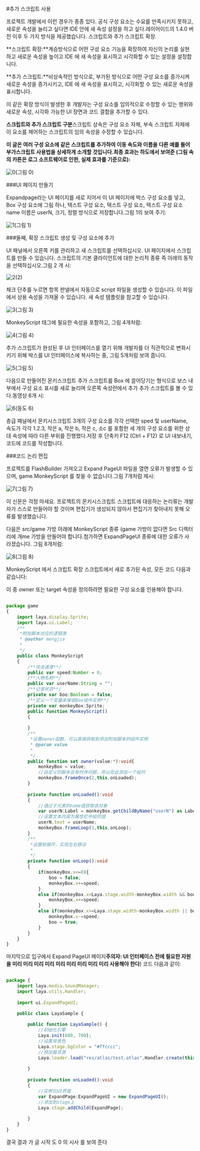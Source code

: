 #추가 스크립트 사용

프로젝트 개발에서 이런 경우가 종종 있다. 공식 구성 요소는 수요를 만족시키지 못하고, 새로운 속성을 늘리고 싶다면 IDE 안에 새 속성 설정을 하고 싶다.레이어이드의 1.4.0 버전 이후 두 가지 방식을 제공했습니다. 스크립트와 추가 스크립트 확장.

​**스크립트 확장:**계승방식으로 어떤 구성 요소 기능을 확장하여 자신의 논리를 실현하고 새로운 속성을 높이고 IDE 에 새 속성을 표시하고 시각화할 수 있는 설정을 설정합니다.

​**추가 스크립트:**비상속적인 방식으로, 부가된 방식으로 어떤 구성 요소를 증가시켜 새로운 속성을 증가시키고, IDE 에 새 속성을 표시하고, 시각화할 수 있는 새로운 속성을 표시합니다.

이 같은 확장 방식이 발생한 후 개발자는 구성 요소를 임의적으로 수정할 수 있는 행위와 새로운 속성, 시각화 가능한 UI 장면과 코드 결합을 추가할 수 있다.

​**스크립트와 추가 스크립트 구분**스크립트 상속은 구성 요소 자체, 부속 스크립트 자체에 이 요소를 제어하는 스크립트의 임의 속성을 수정할 수 있습니다.

**이 글은 여러 구성 요소에 같은 스크립트를 추가하여 이동 속도와 이름을 다른 예를 들어 부가스크립트 사용법을 상세하게 소개할 것입니다.최종 효과는 하도에서 보여준 (그림 속의 카튼은 로그 소프트웨어로 인한, 실제 효과를 기준으로):**

![0](img\0.gif)(그림 0)

###UI 페이지 만들기

Expandpage라는 UI 페이지를 새로 지어서 이 UI 페이지에 박스 구성 요소를 넣고, Box 구성 요소에 그림 하나, 텍스트 구성 요소, 텍스트 구성 요소, 텍스트 구성 요소 name 이름은 userN, 크기, 정렬 방식으로 저장합니다.그림 1의 보여 주기:

![1](img\1.png)(그림 1)



###둘째, 확장 스크립트 생성 및 구성 요소에 추가

UI 패널에서 오른쪽 키를 관리하고 새 스크립트를 선택하십시오. UI 페이지에서 스크립트를 만들 수 있습니다. 스크립트의 기본 클라이언트에 대한 논리적 종류 즉 아래의 동작을 선택하십시오.그림 2 개 시:

![2](img\2.png)(2)

체크 단추를 누르면 항목 판넬에서 자동으로 script 파일을 생성할 수 있습니다. 이 파일에서 상용 속성을 가져올 수 있습니다. 새 속성 템플릿을 참고할 수 있습니다.

![3](img\3.png)(그림 3)

MonkeyScript 태그에 필요한 속성을 포함하고, 그림 4개처럼:

![4](img\4.png)(그림 4)

추가 스크립트가 완성된 후 UI 인터페이스를 열기 위해 개발자를 더 직관적으로 변화시키기 위해 박스를 UI 인터페이스에 복사하는 중, 그림 5개처럼 보여 줍니다.

![5](img\5.png)(그림 5)

다음으로 만들어진 몬키스크립트 추가 스크립트를 Box 에 끌어당기는 형식으로 보스 내부에서 구성 요소 표시를 새로 늘리며 오른쪽 속성란에서 추가 추가 스크립트를 볼 수 있다.동영상 6개 시:

![6](img\6.gif)(동도 6)

층급 패널에서 몬키시스크립트 3개의 구성 요소를 각각 선택한 sped 및 userName, 속도가 각각 1.2.3, 작은 a, 작은 b, 작은 c, 소c 를 포함한 세 개의 구성 요소를 위한 상대 속성에 따라 다른 부위를 진행했다.저장 후 단축키 F12 (Ctrl + F12) 로 UI 내보내기, 코드에 코드를 작성합니다.



###코드 논리 편집

프로젝트를 FlashBuilder 가져오고 Expand PageUI 파일을 열면 오류가 발생할 수 있으며, game.MonkeyScript 를 찾을 수 없습니다.그림 7개처럼 제시:

![7](img\7.png)(그림 7)

이 신문은 걱정 마세요. 프로젝트의 몬키시스크립트 스크립트에 대응하는 논리류는 개발자가 스스로 만들어야 할 것이며 편집기가 생성되지 않아서 편집기가 찾아내지 못해 오류를 발생했습니다.

다음은 src/game 가방 아래에 MonkeyScript 종류 (game 가방이 없다면 Src 디렉터리에 개me 가방을 만들어야 합니다.첨가하면 ExpandPageUI 종류에 대한 오류가 사라졌습니다. 그림 8개처럼:

![8](img\8.png)(그림 8)

MonkeyScript 에서 스크립트 확장 스크립트에서 새로 추가된 속성, 모든 코드 다음과 같습니다:

이 중 owner 또는 target 속성을 정의하려면 필요한 구성 요소를 인용해야 합니다.


```typescript

package game
{
	import laya.display.Sprite;
	import laya.ui.Label;
	/**
	 *附加脚本对应的逻辑类 
	 * @author mengjia
	 * 
	 */	
	public class MonkeyScript
	{
		/**攻击速度**/
		public var speed:Number = 0;
		/**人物名称**/
		public var userName:String = "";
		/**记录状态**/		
		private var boo:Boolean = false;
		/**定义一个变量来接收Box组件实例**/		
		private var monkeyBox:Sprite;
		public function MonkeyScript()
		{
			
		}
		/**
		 *设置owner函数，可以直接获取到添加附加脚本的组件实例 
		 * @param value
		 * 
		 */		
		public function set owner(value:*):void{
			monkeyBox = value;
			//自定义的脚本会有时序问题，所以在此添加一个延时
			monkeyBox.frameOnce(2,this,onLoaded);
		}
		
		private function onLoaded():void
		{
			//通过子元素的name值获取该对象
			var userN:Label = monkeyBox.getChildByName("userN") as Label;
			//设置文本内容为属性栏中给的值
			userN.text = userName;
			monkeyBox.frameLoop(1,this,onLoop);
		}
		/**
		 *设置帧循环，实现左右移动 
		 * 
		 */	
		private function onLoop():void
		{
			if(monkeyBox.x<=0){
				boo = false;
				monkeyBox.x+=speed;
			}
			else if(monkeyBox.x<Laya.stage.width-monkeyBox.width && boo == false){
				monkeyBox.x+=speed;
			}
			else if(monkeyBox.x>=Laya.stage.width-monkeyBox.width || boo == true){
				monkeyBox.x-=speed;
				boo = true;
			}
		}
	}
}
```


마지막으로 입구에서 Expand PageUI 페이지**주의자: UI 인터페이스 전에 필요한 자원을 미리 미리 미리 미리 미리 미리 미리 미리 미리 사용해야 한다**) 코드 다음과 같이:


```typescript

package {
	import laya.media.SoundManager;
	import laya.utils.Handler;
	
	import ui.ExpandPageUI;

	public class LayaSample {
		
		public function LayaSample() {
			//初始化引擎
			Laya.init(600, 700);
			//设置背景色
			Laya.stage.bgColor = "#ffcccc";
			//预加载资源
			Laya.loader.load("res/atlas/test.atlas",Handler.create(this,onLoaded));
			
		}		
		
		private function onLoaded():void
		{
			//实例化UI界面
			var ExpandPage:ExpandPageUI = new ExpandPageUI();
			//添加到stage上
			Laya.stage.addChild(ExpandPage);
			
		}
	}
}
```


결국 결과 가 글 시작 도 0 의 시사 를 보여 준다